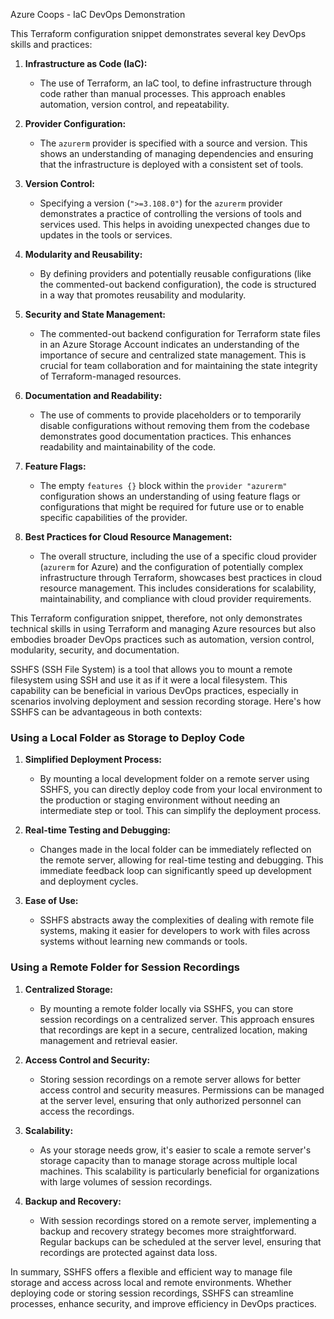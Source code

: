 Azure Coops - IaC DevOps Demonstration

This Terraform configuration snippet demonstrates several key DevOps skills and practices:

1. **Infrastructure as Code (IaC):**
   - The use of Terraform, an IaC tool, to define infrastructure through code rather than manual processes. This approach enables automation, version control, and repeatability.

2. **Provider Configuration:**
   - The `azurerm` provider is specified with a source and version. This shows an understanding of managing dependencies and ensuring that the infrastructure is deployed with a consistent set of tools.

3. **Version Control:**
   - Specifying a version (`">=3.108.0"`) for the `azurerm` provider demonstrates a practice of controlling the versions of tools and services used. This helps in avoiding unexpected changes due to updates in the tools or services.

4. **Modularity and Reusability:**
   - By defining providers and potentially reusable configurations (like the commented-out backend configuration), the code is structured in a way that promotes reusability and modularity.

5. **Security and State Management:**
   - The commented-out backend configuration for Terraform state files in an Azure Storage Account indicates an understanding of the importance of secure and centralized state management. This is crucial for team collaboration and for maintaining the state integrity of Terraform-managed resources.

6. **Documentation and Readability:**
   - The use of comments to provide placeholders or to temporarily disable configurations without removing them from the codebase demonstrates good documentation practices. This enhances readability and maintainability of the code.

7. **Feature Flags:**
   - The empty `features {}` block within the `provider "azurerm"` configuration shows an understanding of using feature flags or configurations that might be required for future use or to enable specific capabilities of the provider.

8. **Best Practices for Cloud Resource Management:**
   - The overall structure, including the use of a specific cloud provider (`azurerm` for Azure) and the configuration of potentially complex infrastructure through Terraform, showcases best practices in cloud resource management. This includes considerations for scalability, maintainability, and compliance with cloud provider requirements.

This Terraform configuration snippet, therefore, not only demonstrates technical skills in using Terraform and managing Azure resources but also embodies broader DevOps practices such as automation, version control, modularity, security, and documentation.

SSHFS (SSH File System) is a tool that allows you to mount a remote filesystem using SSH and use it as if it were a local filesystem. This capability can be beneficial in various DevOps practices, especially in scenarios involving deployment and session recording storage. Here's how SSHFS can be advantageous in both contexts:

### Using a Local Folder as Storage to Deploy Code

1. **Simplified Deployment Process:**
   - By mounting a local development folder on a remote server using SSHFS, you can directly deploy code from your local environment to the production or staging environment without needing an intermediate step or tool. This can simplify the deployment process.

2. **Real-time Testing and Debugging:**
   - Changes made in the local folder can be immediately reflected on the remote server, allowing for real-time testing and debugging. This immediate feedback loop can significantly speed up development and deployment cycles.

3. **Ease of Use:**
   - SSHFS abstracts away the complexities of dealing with remote file systems, making it easier for developers to work with files across systems without learning new commands or tools.

### Using a Remote Folder for Session Recordings

1. **Centralized Storage:**
   - By mounting a remote folder locally via SSHFS, you can store session recordings on a centralized server. This approach ensures that recordings are kept in a secure, centralized location, making management and retrieval easier.

2. **Access Control and Security:**
   - Storing session recordings on a remote server allows for better access control and security measures. Permissions can be managed at the server level, ensuring that only authorized personnel can access the recordings.

3. **Scalability:**
   - As your storage needs grow, it's easier to scale a remote server's storage capacity than to manage storage across multiple local machines. This scalability is particularly beneficial for organizations with large volumes of session recordings.

4. **Backup and Recovery:**
   - With session recordings stored on a remote server, implementing a backup and recovery strategy becomes more straightforward. Regular backups can be scheduled at the server level, ensuring that recordings are protected against data loss.

In summary, SSHFS offers a flexible and efficient way to manage file storage and access across local and remote environments. Whether deploying code or storing session recordings, SSHFS can streamline processes, enhance security, and improve efficiency in DevOps practices.


